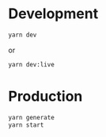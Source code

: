 # Development

```bash
yarn dev
```

or

```bash
yarn dev:live
```

# Production

```bash
yarn generate
yarn start
```
